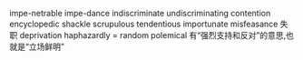 impe-netrable
impe-dance
indiscriminate
undiscriminating
contention
encyclopedic
shackle
scrupulous
tendentious
importunate
misfeasance 失职
deprivation
haphazardly = random
polemical 有“强烈支持和反对”的意思,也就是“立场鲜明”
